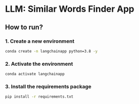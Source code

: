 # LLM: Similar Words Finder App

## How to run?

###  1. Create a new environment

```bash
conda create -n langchainapp python=3.8 -y 
```

###  2. Activate the environment
```bash
conda activate langchainapp 
```

###  3. Install the requirements package
```bash
pip install -r requirements.txt
```